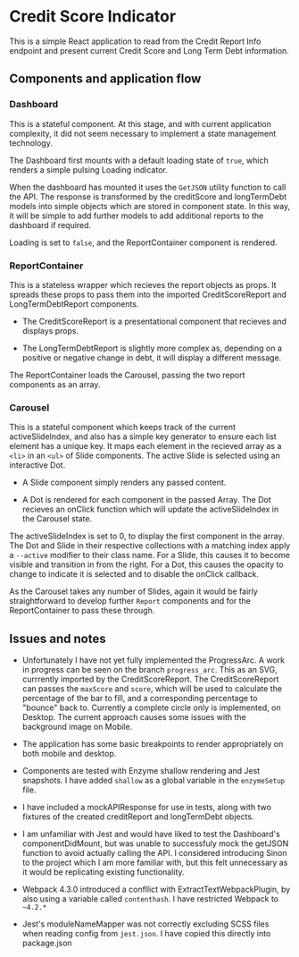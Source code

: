 # Credit Score Indicator

This is a simple React application to read from the Credit Report Info endpoint and present current Credit Score and Long Term Debt information.

## Components and application flow

### Dashboard 

This is a stateful component. At this stage, and with current application complexity, it did not seem necessary to implement a state management technology.

The Dashboard first mounts with a default loading state of `true`, which renders a simple pulsing Loading indicator.

When the dashboard has mounted it uses the `GetJSON` utility function to call the API. The response is transformed by the creditScore and longTermDebt models into simple objects which are stored in component state. In this way, it will be simple to add further models to add additional reports to the dashboard if required.

Loading is set to `false`, and the ReportContainer component is rendered.

### ReportContainer 

This is a stateless wrapper which recieves the report objects as props. It spreads these props to pass them into the imported CreditScoreReport and LongTermDebtReport components.

* The CreditScoreReport is a presentational component that recieves and displays props.

* The LongTermDebtReport is slightly more complex as, depending on a positive or negative change in debt, it will display a different message.

The ReportContainer loads the Carousel, passing the two report components as an array.

 ### Carousel 
 
 This is a stateful component which keeps track of the current activeSlideIndex, and also has a simple key generator to ensure each list element has a unique key. It maps each element in the recieved array as a `<li>` in an `<ul>` of Slide components. The active Slide is selected using an interactive Dot. 

* A Slide component simply renders any passed content.

* A Dot is rendered for each component in the passed Array. The Dot recieves an onClick function which will update the activeSlideIndex in the Carousel state. 

The activeSlideIndex is set to 0, to display the first component in the array. The Dot and Slide in their respective collections with a matching index apply a `--active` modifier to their class name. For a Slide, this causes it to become visible and transition in from the right. For a Dot, this causes the opacity to change to indicate it is selected and to disable the onClick callback.

As the Carousel takes any number of Slides, again it would be fairly straightforward to develop further `Report` components and for the ReportContainer to pass these through.

## Issues and notes

* Unfortunately I have not yet fully implemented the ProgressArc. A work in progress can be seen on the branch 
`progress_arc`. This as an SVG, currrently imported by the CreditScoreReport. The CreditScoreReport can passes the `maxScore` and `score`, which will be used to calculate the percentage of the bar to fill, and a corresponding percentage to "bounce" back to. Currently a complete circle only is implemented, on Desktop. The current approach causes some issues with the background image on Mobile. 

* The application has some basic breakpoints to render appropriately on both mobile and desktop.

* Components are tested with Enzyme shallow rendering and Jest snapshots. I have added `shallow` as a global variable in the `enzymeSetup` file.

* I have included a mockAPIResponse for use in tests, along with two fixtures of the created creditReport and longTermDebt objects.

* I am unfamiliar with Jest and would have liked to test the Dashboard's componentDidMount, but was unable to successfuly mock the getJSON function to avoid actually calling the API. I considered introducing Sinon to the project which I am more familiar with, but this felt unnecessary as it would be replicating existing functionality.

* Webpack 4.3.0 introduced a confllict with ExtractTextWebpackPlugin, by also using a variable called `contenthash`. I have restricted Webpack to `~4.2.*`

* Jest's moduleNameMapper was not correctly excluding SCSS files when reading config from `jest.json`. I have copied this directly into package.json
